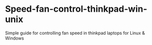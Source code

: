 # Speed-fan-control-thinkpad-win-unix
Simple guide for controlling fan speed in thinkpad laptops for Linux &amp; Windows
